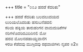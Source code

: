 +++
title = "೦೦೨ ಹರಡೆ ಕೆದರಿತು"

+++
ಹರಡೆ ಕೆದರಿತು ಬಲದಲುದಯದ  
ಲುರಿಯಲೊದರಿತು ಹಸುಬನೆಡದಲಿ  
ಕರಿಯ ಹಕ್ಕಿಯ ತಾರುಹಂಗನ ವಾಮದುಡಿಕೆಗಳ  
ನರಿಗಳೊದರಿದವಿದಿರಿನಲಿ ಮೋ  
ಹರವ ಮೊಲನಡಹಾಯ್ದವಾನೆಗ  
ಳರಚಿ ಕೆಡೆದವು ಮುಗ್ಗಿದವು ರಥವಾಜಿಗಳು ನೃಪರ    ॥2॥